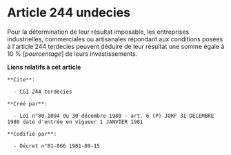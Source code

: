 # Article 244 undecies

Pour la détermination de leur résultat imposable, les entreprises industrielles, commerciales ou artisanales répondant aux
conditions posées à l'article 244 terdecies peuvent déduire de leur résultat une somme égale à 10 % [*pourcentage*] de leurs
investissements.

**Liens relatifs à cet article**

	**Cite**:

	  - CGI 244 terdecies

	**Créé par**:

	  - Loi n°80-1094 du 30 décembre 1980 - art. 6 (P) JORF 31 DECEMBRE 1980 date d'entrée en vigueur 1 JANVIER 1981

	**Codifié par**:

	  - Décret n°81-866 1981-09-15
